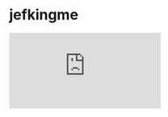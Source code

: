 # jefkingme
[![Build status](https://threadmaster.visualstudio.com/Static/_apis/build/status/JefKing.me)](https://threadmaster.visualstudio.com/Static/_build/latest?definitionId=12)